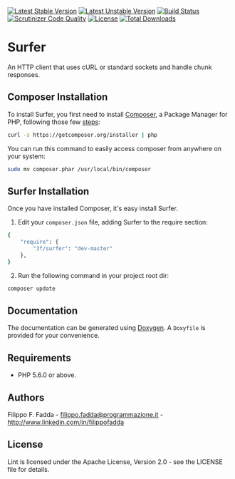 [![Latest Stable Version](https://poser.pugx.org/3f/surfer/v/stable.png)](https://packagist.org/packages/3f/surfer)
[![Latest Unstable Version](https://poser.pugx.org/3f/surfer/v/unstable.png)](https://packagist.org/packages/3f/surfer)
[![Build Status](https://scrutinizer-ci.com/g/dedalozzo/surfer/badges/build.png?b=master)](https://scrutinizer-ci.com/g/dedalozzo/surfer/build-status/master)
[![Scrutinizer Code Quality](https://scrutinizer-ci.com/g/dedalozzo/surfer/badges/quality-score.png?b=master)](https://scrutinizer-ci.com/g/dedalozzo/surfer/?branch=master)
[![License](https://poser.pugx.org/3f/surfer/license.svg)](https://packagist.org/packages/3f/surfer)
[![Total Downloads](https://poser.pugx.org/3f/surfer/downloads.png)](https://packagist.org/packages/3f/surfer)


Surfer
======
An HTTP client that uses cURL or standard sockets and handle chunk responses.


Composer Installation
---------------------

To install Surfer, you first need to install [Composer](http://getcomposer.org/), a Package Manager for
PHP, following those few [steps](http://getcomposer.org/doc/00-intro.md#installation-nix):

```sh
curl -s https://getcomposer.org/installer | php
```

You can run this command to easily access composer from anywhere on your system:

```sh
sudo mv composer.phar /usr/local/bin/composer
```


Surfer Installation
-------------------
Once you have installed Composer, it's easy install Surfer.

1. Edit your `composer.json` file, adding Surfer to the require section:
```sh
{
    "require": {
        "3f/surfer": "dev-master"
    },
}
```
2. Run the following command in your project root dir:
```sh
composer update
```


Documentation
-------------
The documentation can be generated using [Doxygen](http://doxygen.org). A `Doxyfile` is provided for your convenience.


Requirements
------------
- PHP 5.6.0 or above.


Authors
-------
Filippo F. Fadda - <filippo.fadda@programmazione.it> - <http://www.linkedin.com/in/filippofadda>


License
-------
Lint is licensed under the Apache License, Version 2.0 - see the LICENSE file for details.